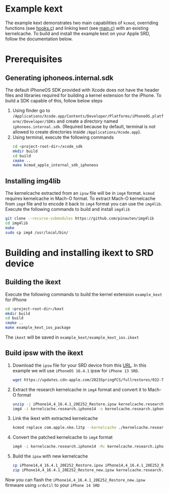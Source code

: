 # Example kext

The example kext demonstrates two main capabilities of `kcmod`, overriding functions (see [hooks.c](./hooks.c)) and linking kext (see [main.c](./main.c)) with an existing kernelcache. To build and install the example kext on your Apple SRD, follow the documentation below.

# Prerequisites

## Generating iphoneos.internal.sdk

The default iPhoneOS SDK provided with Xcode does not have the header files and libraries required for building a kernel extension for the iPhone. To build a SDK capable of this, follow below steps

1. Using finder go to `/Applications/Xcode.app/Contents/Developer/Platforms/iPhoneOS.platform//Developer/SDKs` and create a directory named `iphoneos.internal.sdk`. (Required because by default, terminal is not allowed to create directories inside `/Applications/Xcode.app`).
2. Using terminal, execute the following commands
    ``` sh
    cd <project-root-dir>/xcode_sdk
    mkdir build
    cd build
    cmake ..
    make kcmod_apple_internal_sdk_iphoneos
    ```


## Installing img4lib

The kernelcache extracted from an `ipsw` file will be in `img4` format. `kcmod` requires kernelcache in Mach-O format. To extract Mach-O kernelcache from `img4` file and to encode it back to `img4` format you can use the `img4lib`. Execute the following commands to build and install `img4lib`

``` sh
git clone --recurse-submodules https://github.com/pinauten/img4lib
cd img4lib
make
sudo cp img4 /usr/local/bin/
```

# Building and installing ikext to SRD device

## Building the ikext

Execute the following commands to build the kernel extension `example_kext` for iPhone

``` sh
cd <project-root-dir>/kext
mkdir build
cd build
cmake ..
make example_kext_ios_package
```

The `ikext` will be saved in `example_kext/example_kext_ios.ikext`


## Build ipsw with the ikext

1. Download the `ipsw` file for your SRD device from this [URL](https://github.com/apple/security-research-device/wiki/2.-Installing-System-Versions). In this example we will use `iPhoneOS 16.4.1` ipsw for `iPhone 13 SRD`.

    ``` sh
    wget https://updates.cdn-apple.com/2023SpringFCS/fullrestores/032-71284/CF85AC1F-2DC7-4D1C-8221-0837335100A9/iPhone14,4_16.4.1_20E252_Restore.ipsw
    ```

2. Extract the research kernelcache in `img4` format and convert it to Mach-O format
    ``` sh
    unzip -j iPhone14,4_16.4.1_20E252_Restore.ipsw kernelcache.research.iphone14
    img4 -i kernelcache.research.iphone14 -o kernelcache.research.iphone14.macho
    ```

3. Link the ikext with extracted kernelcache
    ``` sh
    kcmod replace com.apple.nke.l2tp --kernelcache ./kernelcache.research.iphone14.macho --kext <project-root-dir>/kext/build/example_kext/example_kext_ios.ikext --output ./kernelcache.research.iphone14.macho.patched
    ```

4. Convert the patched kernelcache to `img4` format
    ``` sh
    img4 -i kernelcache.research.iphone14 -Rc kernelcache.research.iphone14.macho.patched -o kernelcache.research.iphone14
    ```

5. Build the `ipsw` with new kernelcache
    ``` sh
    cp iPhone14,4_16.4.1_20E252_Restore.ipsw iPhone14,4_16.4.1_20E252_Restore_new.ipsw
    zip iPhone14,4_16.4.1_20E252_Restore_new.ipsw kernelcache.research.iphone14
    ``` 

Now you can flash the `iPhone14,4_16.4.1_20E252_Restore_new.ipsw` firmware using `srdutil` to your `iPhone 14 SRD`
